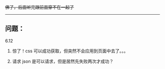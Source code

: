 ~~佛了，后面听完跟前面穿不在一起了~~

---

## 问题：

6.12

1. 惊了！css 可以成功获取，但突然不会应用到页面中去了。。。

2. 请求 json 是可以请求，但是居然先失败两次才成功？
